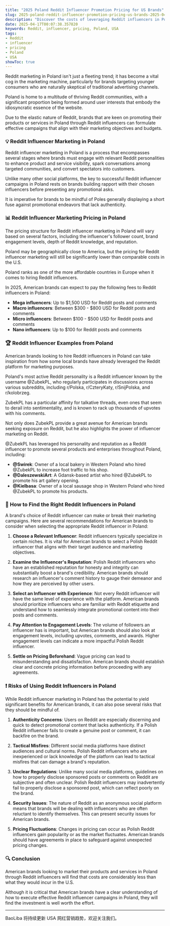 ```yaml
---
title: "2025 Poland Reddit Influencer Promotion Pricing for US Brands"
slug: 2025-poland-reddit-influencer-promotion-pricing-us-brands-2025-04-17
description: "Discover the costs of leveraging Reddit influencers in Poland for American brands looking to expand their reach through effective social media marketing strategies."
date: 2025-04-17T00:07:38.357820
keywords: Reddit, influencer, pricing, Poland, USA
tags:
- Reddit
- influencer
- pricing
- Poland
- USA
showToc: true
---
```


Reddit marketing in Poland isn't just a fleeting trend; it has become a vital cog in the marketing machine, particularly for brands targeting younger consumers who are naturally skeptical of traditional advertising channels.

Poland is home to a multitude of thriving Reddit communities, with a significant proportion being formed around user interests that embody the idiosyncratic essence of the website.

Due to the elastic nature of Reddit, brands that are keen on promoting their products or services in Poland through Reddit influencers can formulate effective campaigns that align with their marketing objectives and budgets.

### 💡 Reddit Influencer Marketing in Poland 

Reddit influencer marketing in Poland is a process that encompasses several stages where brands must engage with relevant Reddit personalities to enhance product and service visibility, spark conversations among targeted communities, and convert spectators into customers.

Unlike many other social platforms, the key to successful Reddit influencer campaigns in Poland rests on brands building rapport with their chosen influencers before presenting any promotional asks. 

It is imperative for brands to be mindful of Poles generally displaying a short fuse against promotional endeavors that lack authenticity.

### 📊 Reddit Influencer Marketing Pricing in Poland 

The pricing structure for Reddit influencer marketing in Poland will vary based on several factors, including the influencer's follower count, brand engagement levels, depth of Reddit knowledge, and reputation.

Poland may be geographically close to America, but the pricing for Reddit influencer marketing will still be significantly lower than comparable costs in the U.S. 

Poland ranks as one of the more affordable countries in Europe when it comes to hiring Reddit influencers. 
 
In 2025, American brands can expect to pay the following fees to Reddit influencers in Poland:

- **Mega influencers**: Up to $1,500 USD for Reddit posts and comments 
- **Macro influencers**: Between $300 - $800 USD for Reddit posts and comments
- **Micro influencers**: Between $100 - $500 USD for Reddit posts and comments
- **Nano influencers**: Up to $100 for Reddit posts and comments

### 🏆 Reddit Influencer Examples from Poland

American brands looking to hire Reddit influencers in Poland can take inspiration from how some local brands have already leveraged the Reddit platform for marketing purposes.

Poland's most active Reddit personality is a Reddit influencer known by the username @ZubekPL, who regularly participates in discussions across various subreddits, including r/Polska, r/CzteryKaty, r/SnijPolska, and r/kolobrzeg.

ZubekPL has a particular affinity for talkative threads, even ones that seem to derail into sentimentality, and is known to rack up thousands of upvotes with his comments.

Not only does ZubekPL provide a great avenue for American brands seeking exposure on Reddit, but he also highlights the power of influencer marketing on Reddit.

@ZubekPL has leveraged his personality and reputation as a Reddit influencer to promote several products and enterprises throughout Poland, including:

- **@Swirek**: Owner of a local bakery in Western Poland who hired @ZubekPL to increase foot traffic to his shop. 
- **@DaleszewskiArt**: A Gdansk-based artist who hired @ZubekPL to promote his art gallery opening.
- **@Kielbasa**: Owner of a local sausage shop in Western Poland who hired @ZubekPL to promote his products.

### 🏅 How to Find the Right Reddit Influencers in Poland 

A brand's choice of Reddit influencer can make or break their marketing campaigns. Here are several recommendations for American brands to consider when selecting the appropriate Reddit influencer in Poland:

1. **Choose a Relevant Influencer**: Reddit influencers typically specialize in certain niches. It is vital for American brands to select a Polish Reddit influencer that aligns with their target audience and marketing objectives. 

2. **Examine the Influencer's Reputation**: Polish Reddit influencers who have an established reputation for honesty and integrity can substantially boost a brand's credibility. American brands should research an influencer's comment history to gauge their demeanor and how they are perceived by other users.

3. **Select an Influencer with Experience**: Not every Reddit influencer will have the same level of experience with the platform. American brands should prioritize influencers who are familiar with Reddit etiquette and understand how to seamlessly integrate promotional content into their posts and comments.

4. **Pay Attention to Engagement Levels**: The volume of followers an influencer has is important, but American brands should also look at engagement levels, including upvotes, comments, and awards. Higher engagement levels can indicate a more impactful Polish Reddit influencer.

5. **Settle on Pricing Beforehand**: Vague pricing can lead to misunderstanding and dissatisfaction. American brands should establish clear and concrete pricing information before proceeding with any agreements.

### ❗ Risks of Using Reddit Influencers in Poland 

While Reddit influencer marketing in Poland has the potential to yield significant benefits for American brands, it can also pose several risks that they should be mindful of.

1. **Authenticity Concerns**: Users on Reddit are especially discerning and quick to detect promotional content that lacks authenticity. If a Polish Reddit influencer fails to create a genuine post or comment, it can backfire on the brand.

2. **Tactical Misfires**: Different social media platforms have distinct audiences and cultural norms. Polish Reddit influencers who are inexperienced or lack knowledge of the platform can lead to tactical misfires that can damage a brand's reputation.

3. **Unclear Regulations**: Unlike many social media platforms, guidelines on how to properly disclose sponsored posts or comments on Reddit are subjective and often unclear. Polish Reddit influencers may inadvertently fail to properly disclose a sponsored post, which can reflect poorly on the brand.

4. **Security Issues**: The nature of Reddit as an anonymous social platform means that brands will be dealing with influencers who are often reluctant to identify themselves. This can present security issues for American brands. 

5. **Pricing Fluctuations**: Changes in pricing can occur as Polish Reddit influencers gain popularity or as the market fluctuates. American brands should have agreements in place to safeguard against unexpected pricing changes.

### 🔍 Conclusion 

American brands looking to market their products and services in Poland through Reddit influencers will find that costs are considerably less than what they would incur in the U.S.

Although it is critical that American brands have a clear understanding of how to execute effective Reddit influencer campaigns in Poland, they will find the investment is well worth the effort.  

---

BaoLiba 将持续更新 USA 网红营销趋势，欢迎关注我们。